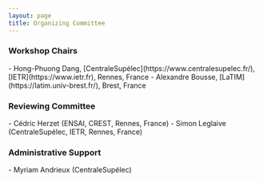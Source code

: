 ```yaml
---
layout: page
title: Organizing Committee
---
```


<h3>Workshop Chairs</h3>
- Hong-Phuong Dang, [CentraleSupélec](https://www.centralesupelec.fr/), [IETR](https://www.ietr.fr), Rennes, France
- Alexandre Bousse, [LaTIM](https://latim.univ-brest.fr/), Brest, France

<h3>Reviewing Committee</h3>
- Cédric Herzet (ENSAI, CREST, Rennes, France)
- Simon Leglaive (CentraleSupélec, IETR, Rennes, France)


<h3>Administrative Support</h3>
- Myriam Andrieux (CentraleSupélec)

